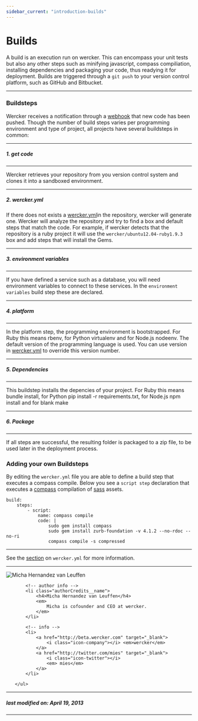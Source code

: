 ```yaml
---
sidebar_current: "introduction-builds"
---
```


# Builds

A build is an execution run on wercker. This can encompass your unit tests but also any other steps such as minifying javascript, compass compiliation, installing dependencies and packaging your code, thus readying it for deployment. Builds are triggered through a `git push` to your version control platform, such as GitHub and Bitbucket.

-------

### Buildsteps

Wercker receives a notification through a [webhook](https://help.github.com/articles/post-receive-hooks) that new code has been pushed. Though the number of build steps varies per programming environment and type of project, all projects have several buildsteps in common:

***
##### 1. get code
***
Wercker retrieves your repository from you version control system and clones it into a sandboxed environment.

***
##### 2. wercker.yml
If there does not exists a [wercker.yml](/werckeryml)in the repository, wercker will generate one. Wercker will analyze the repository and try to find a box and default steps that match the code. For example, if wercker detects that the repository is a ruby project it will use the `wercker/ubuntu12.04-ruby1.9.3` box and add steps that will install the Gems.

***
##### 3. environment variables
***
If you have defined a service such as a database, you will need environment variables to connect to these services. In the `environment variables` build step these are declared.

***
##### 4. platform
***
In the platform step, the programming environment is bootstrapped. For Ruby this means rbenv, for Python virtualenv and for Node.js nodeenv. The default version of the programming language is used. You can use version in [wercker.yml](/articles/werckeryml/intro.html) to override this version number.

***
##### 5. Dependencies
***
This buildstep installs the depencies of your project. For Ruby this means bundle install, for Python pip install -r requirements.txt, for Node.js npm install and for blank make

***
##### 6. Package
***
If all steps are successful, the resulting folder is packaged to a zip file, to be used later in the deployment process.

### Adding your own Buildsteps

By editing the `wercker.yml` file you are able to define a build step that executes a compass compile. Below you see a `script step` declaration that executes a [compass](http://compass-style.org) compilation of [sass](http://sass-lang.com/) assets.


    build:
        steps:
            - script:
                name: compass compile
                code: |
                    sudo gem install compass
                    sudo gem install zurb-foundation -v 4.1.2 --no-rdoc --no-ri
                    compass compile -s compressed

***
See the [section](/articles/werckeryml/intro.html) on `wercker.yml` for more information.


-------

<div class="authorCredits">
    <span class="profile-picture">
        <img src="https://secure.gravatar.com/avatar/d4b19718f9748779d7cf18c6303dc17f?d=identicon&s=192" alt="Micha Hernandez van Leuffen"/>
    </span>
    <ul class="authorCredits">

        <!-- author info -->
        <li class="authorCredits__name">
            <h4>Micha Hernandez van Leuffen</h4>
            <em>
                Micha is cofounder and CEO at wercker.
            </em>
        </li>

        <!-- info -->
        <li>
            <a href="http://beta.wercker.com" target="_blank">
                <i class="icon-company"></i> <em>wercker</em>
            </a>
            <a href="http://twitter.com/mies" target="_blank">
                <i class="icon-twitter"></i>
                <em> mies</em>
            </a>
        </li>

    </ul>
</div>

-------
##### last modified on: April 19, 2013
-------
